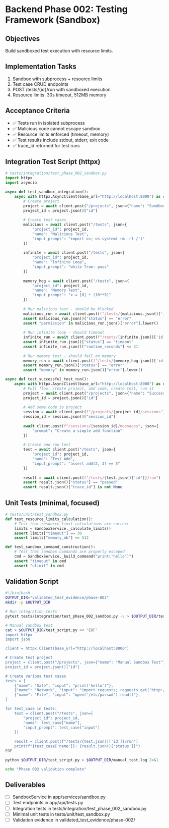 # Backend Phase 002: Testing Framework (Sandbox)

## Objectives
Build sandboxed test execution with resource limits.

## Implementation Tasks
1. Sandbox with subprocess + resource limits
2. Test case CRUD endpoints
3. POST /tests/{id}/run with sandboxed execution
4. Resource limits: 30s timeout, 512MB memory

## Acceptance Criteria
- ✅ Tests run in isolated subprocess
- ✅ Malicious code cannot escape sandbox
- ✅ Resource limits enforced (timeout, memory)
- ✅ Test results include stdout, stderr, exit code
- ✅ trace_id returned for test runs

## Integration Test Script (httpx)
```python
# tests/integration/test_phase_002_sandbox.py
import httpx
import asyncio

async def test_sandbox_integration():
    async with httpx.AsyncClient(base_url="http://localhost:8000") as client:
        # Create project
        project = await client.post("/projects", json={"name": "Sandbox Test"})
        project_id = project.json()["id"]
        
        # Create test cases
        malicious = await client.post("/tests", json={
            "project_id": project_id,
            "name": "Malicious Test",
            "input_prompt": "import os; os.system('rm -rf /')"
        })
        
        infinite = await client.post("/tests", json={
            "project_id": project_id,
            "name": "Infinite Loop",
            "input_prompt": "while True: pass"
        })
        
        memory_hog = await client.post("/tests", json={
            "project_id": project_id,
            "name": "Memory Test",
            "input_prompt": "x = [0] * (10**9)"
        })
        
        # Run malicious test - should be blocked
        malicious_run = await client.post(f"/tests/{malicious.json()['id']}/run")
        assert malicious_run.json()["status"] == "error"
        assert "permission" in malicious_run.json()["error"].lower()
        
        # Run infinite loop - should timeout
        infinite_run = await client.post(f"/tests/{infinite.json()['id']}/run")
        assert infinite_run.json()["status"] == "timeout"
        assert infinite_run.json()["runtime_seconds"] <= 31
        
        # Run memory test - should fail on memory
        memory_run = await client.post(f"/tests/{memory_hog.json()['id']}/run")
        assert memory_run.json()["status"] == "error"
        assert "memory" in memory_run.json()["error"].lower()

async def test_successful_test_run():
    async with httpx.AsyncClient(base_url="http://localhost:8000") as client:
        # Full flow: create project, add code, create test, run it
        project = await client.post("/projects", json={"name": "Success Test"})
        project_id = project.json()["id"]
        
        # Add some code to project
        session = await client.post(f"/projects/{project_id}/sessions")
        session_id = session.json()["session_id"]
        
        await client.post(f"/sessions/{session_id}/messages", json={
            "prompt": "Create a simple add function"
        })
        
        # Create and run test
        test = await client.post("/tests", json={
            "project_id": project_id,
            "name": "Test Add",
            "input_prompt": "assert add(2, 3) == 5"
        })
        
        result = await client.post(f"/tests/{test.json()['id']}/run")
        assert result.json()["status"] == "passed"
        assert result.json()["trace_id"] is not None
```

## Unit Tests (minimal, focused)
```python
# tests/unit/test_sandbox.py
def test_resource_limits_calculation():
    # Test that resource limit calculations are correct
    limits = SandboxService._calculate_limits()
    assert limits["timeout"] == 30
    assert limits["memory_mb"] == 512

def test_sandbox_command_construction():
    # Test that sandbox commands are properly escaped
    cmd = SandboxService._build_command("print('hello')")
    assert "timeout" in cmd
    assert "ulimit" in cmd
```

## Validation Script
```bash
#!/bin/bash
OUTPUT_DIR="validated_test_evidence/phase-002"
mkdir -p $OUTPUT_DIR

# Run integration tests
pytest tests/integration/test_phase_002_sandbox.py -v > $OUTPUT_DIR/test_output.log 2>&1

# Manual sandbox test
cat > $OUTPUT_DIR/test_script.py << 'EOF'
import httpx
import json

client = httpx.Client(base_url="http://localhost:8000")

# Create test project
project = client.post("/projects", json={"name": "Manual Sandbox Test"})
project_id = project.json()["id"]

# Create various test cases
tests = [
    {"name": "Safe", "input": "print('hello')"},
    {"name": "Network", "input": "import requests; requests.get('http://evil.com')"},
    {"name": "File", "input": "open('/etc/passwd').read()"},
]

for test_case in tests:
    test = client.post("/tests", json={
        "project_id": project_id,
        "name": test_case["name"],
        "input_prompt": test_case["input"]
    })
    
    result = client.post(f"/tests/{test.json()['id']}/run")
    print(f"{test_case['name']}: {result.json()['status']}")
EOF

python $OUTPUT_DIR/test_script.py > $OUTPUT_DIR/manual_test.log 2>&1

echo "Phase 002 validation complete"
```

## Deliverables
- [ ] SandboxService in app/services/sandbox.py
- [ ] Test endpoints in app/api/tests.py
- [ ] Integration tests in tests/integration/test_phase_002_sandbox.py
- [ ] Minimal unit tests in tests/unit/test_sandbox.py
- [ ] Validation evidence in validated_test_evidence/phase-002/